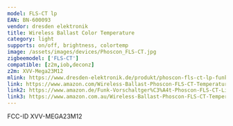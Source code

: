 ```yaml
---
model: FLS-CT lp
EAN: BN-600093
vendor: dresden elektronik
title: Wireless Ballast Color Temperature
category: light
supports: on/off, brightness, colortemp
image: /assets/images/devices/Phoscon_FLS-CT.jpg
zigbeemodel: ['FLS-CT']
compatible: [z2m,iob,deconz]
z2m: XVV-Mega23M12
mlink: https://www.dresden-elektronik.de/produkt/phoscon-fls-ct-lp-funk-vorschaltger%C3%A4t.html
link: https://www.amazon.com/Wireless-Ballast-Phoscon-FLS-CT-Temperature/dp/B01MRWN2C0
link2: https://www.amazon.de/Funk-Vorschaltger%C3%A4t-Phoscon-FLS-CT-Lichtgestaltung-Farbtemperatur-Steuerung/dp/B01MRWN2C0
link3: https://www.amazon.com.au/Wireless-Ballast-Phoscon-FLS-CT-Temperature/dp/B01MRWN2C0
---
```

FCC-ID XVV-MEGA23M12